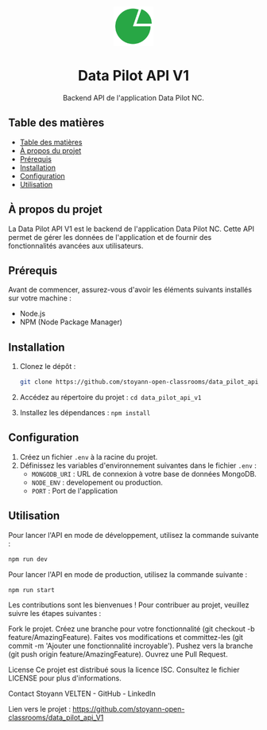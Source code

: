 <!-- PROJECT LOGO -->
<p align="center">
  <img src="./images/JPMB_icon.png" alt="Logo" width="80" height="80">
</p>

<!-- PROJECT TITLE -->
<h1 align="center">Data Pilot API V1</h1>

<!-- PROJECT DESCRIPTION -->
<p align="center">
  Backend API de l'application Data Pilot NC.
</p>

<!-- TABLE OF CONTENTS -->
## Table des matières

- [Table des matières](#table-des-matières)
- [À propos du projet](#à-propos-du-projet)
- [Prérequis](#prérequis)
- [Installation](#installation)
- [Configuration](#configuration)
- [Utilisation](#utilisation)

<!-- ABOUT THE PROJECT -->
## À propos du projet

La Data Pilot API V1 est le backend de l'application Data Pilot NC. Cette API permet de gérer les données de l'application et de fournir des fonctionnalités avancées aux utilisateurs.

<!-- PRÉREQUIS -->
## Prérequis

Avant de commencer, assurez-vous d'avoir les éléments suivants installés sur votre machine :

- Node.js
- NPM (Node Package Manager)

<!-- INSTALLATION -->
## Installation

1. Clonez le dépôt :
   ```sh
   git clone https://github.com/stoyann-open-classrooms/data_pilot_api_V1.git
   ```

2. Accédez au répertoire du projet : `cd data_pilot_api_v1`
3. Installez les dépendances : `npm install`

## Configuration
1. Créez un fichier `.env` à la racine du projet.
2. Définissez les variables d'environnement suivantes dans le fichier `.env` :
   - `MONGODB_URI` : URL de connexion à votre base de données MongoDB.
   - `NODE_ENV` : developement ou production.
   - `PORT` : Port de l'application



<!-- UTILISATION -->
## Utilisation

Pour lancer l'API en mode de développement, utilisez la commande suivante :

```sh
npm run dev
```

Pour lancer l'API en mode de production, utilisez la commande suivante :

```sh
npm run start
```


Les contributions sont les bienvenues ! Pour contribuer au projet, veuillez suivre les étapes suivantes :

Fork le projet.
Créez une branche pour votre fonctionnalité (git checkout -b feature/AmazingFeature).
Faites vos modifications et committez-les (git commit -m 'Ajouter une fonctionnalité incroyable').
Pushez vers la branche (git push origin feature/AmazingFeature).
Ouvrez une Pull Request.


<!-- LICENSE -->
License
Ce projet est distribué sous la licence ISC. Consultez le fichier LICENSE pour plus d'informations.

<!-- CONTACT -->
Contact
Stoyann VELTEN - GitHub - LinkedIn

Lien vers le projet : https://github.com/stoyann-open-classrooms/data_pilot_api_V1